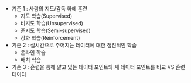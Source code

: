 - 기준 1 : 사람의 지도/감독 하에 훈련
	- 지도 학습(Supervised)
	- 비지도 학습(Unsupervised)
	- 준지도 학습(Semi-supervised)
	- 강화 학습(Reinforcement)
- 기준 2 : 실시간으로 주어지는 데이터에 대한 점진적인 학습
	- 온라인 학습
	- 배치 학습
- 기준 3 : 훈련을 통해 알고 있는 데이터 포인트와 새 데이터 포인트를 비교 VS 훈련 데이터 
